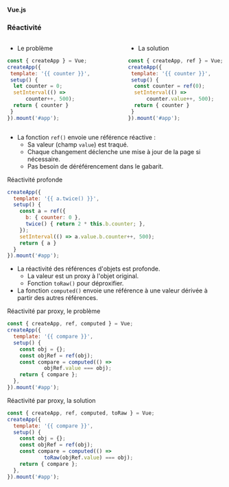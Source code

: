 #### Vue.js
### Réactivité

<div class="r-stack">

<div class="fragment fade-out" data-fragment-index="2">

<div style="display: flex; justify-content: space-between">

<div>

* Le problème

```javascript [5,7]
const { createApp } = Vue;
createApp({
 template: '{{ counter }}',
 setup() {
  let counter = 0;
  setInterval(() =>
      counter++, 500);
  return { counter }
 }
}).mount('#app');
```

<div data-code-example="vue-reactivity-problem" data-code-example-size="small"></div>

</div>

<div class="fragment" data-fragment-index="1">

* La solution

```javascript [5,7]
const { createApp, ref } = Vue;
createApp({
 template: '{{ counter }}',
 setup() {
  const counter = ref(0);
  setInterval(() =>
      counter.value++, 500);
  return { counter }
 }
}).mount('#app');
```

<div data-code-example="vue-reactivity-solution" data-code-example-size="small"></div>

</div> 

</div> 

</div> <!-- .fragment -->

<div class="fragment fade-in-then-out" data-fragment-index="2">

* La fonction `ref()` envoie une référence réactive :
  * Sa valeur (champ `value`) est traqué.
  * Chaque changement déclenche une mise à jour de la page si nécessaire.
  * Pas besoin de déréférencement dans le gabarit.

</div> <!-- .fragment -->

<div class="fragment fade-in-then-out">

Réactivité profonde

```javascript
createApp({
  template: '{{ a.twice() }}',
  setup() {
    const a = ref({
      b: { counter: 0 },
      twice() { return 2 * this.b.counter; },
    });
    setInterval(() => a.value.b.counter++, 500);
    return { a }
  }
}).mount('#app');
```

<div data-code-example="vue-deep-reactivity" data-code-example-size="small"></div>

</div> <!-- .fragment -->

<div class="fragment fade-in-then-out">

* La réactivité des références d'objets est profonde.
  * La valeur est un proxy à l'objet original.
  * Fonction `toRaw()` pour déproxifier.
* La fonction `computed()` envoie une référence à une valeur dérivée à partir des autres références.

</div> <!-- .fragment -->


<div class="fragment fade-in-then-out">

Réactivité par proxy, le problème

```javascript [7, 8]
const { createApp, ref, computed } = Vue;
createApp({
  template: '{{ compare }}',
  setup() {
    const obj = {};
    const objRef = ref(obj);
    const compare = computed(() =>
            objRef.value === obj);
    return { compare };
  },
}).mount('#app');
```

<div data-code-example="vue-proxy-problem" data-code-example-size="small"></div>

</div> <!-- .fragment -->

<div class="fragment fade-in">

Réactivité par proxy, la solution

```javascript [8]
const { createApp, ref, computed, toRaw } = Vue;
createApp({
  template: '{{ compare }}',
  setup() {
    const obj = {};
    const objRef = ref(obj);
    const compare = computed(() =>
            toRaw(objRef.value) === obj);
    return { compare };
  },
}).mount('#app');
```

<div data-code-example="vue-proxy-solution" data-code-example-size="small"></div>

</div> <!-- .fragment -->

</div> <!-- .r-stach -->
